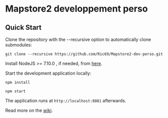 Mapstore2 developpement perso
==========

Quick Start
------------

Clone the repository with the --recursive option to automatically clone submodules:

`git clone --recursive https://github.com/Ric69/Mapstore2-dev-perso.git`

Install NodeJS >= 7.10.0 , if needed, from [here](https://nodejs.org/en/download/releases/).

Start the development application locally:

`npm install`

`npm start`

The application runs at `http://localhost:8081` afterwards.

Read more on the [wiki](https://github.com/Ric69/Mapstore2-dev-perso.git/wiki).
